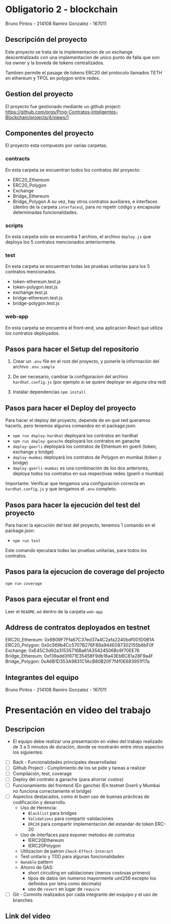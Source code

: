 # Obligatorio 2 - blockchain

Bruno Pintos - 214108
Ramiro Gonzalez - 167011

## Descripción del proyecto

Este proyecto se trata de la implementacion de un exchange descentralizado con una implementacion de unico punto de falla que son los owner y la boveda de tokens centralizados.

Tambien permite el pasage de tokens ERC20 del protocolo llamados TETH en ethereum y TPOL en polygon entre redes.

## Gestion del proyecto
El proyecto fue gestionado mediante un github project: https://github.com/orgs/Prog-Contratos-Inteligentes-Blockchain/projects/4/views/1
## Componentes del proyecto

El proyecto esta compuesto por varias carpetas.

### contracts

En esta carpeta se encuentran todos los contratos del proyecto:

-   ERC20_Ethereum
-   ERC20_Polygon
-   Exchange
-   Bridge_Ethereum
-   Bridge_Polygon
    A su vez, hay otros contratos auxiliares, e interfaces (dentro de la carpeta `interfaces`), para no repetir código y encapsular determinadas funcionalidades.

### scripts

En esta carpeta solo se encuentra 1 archivo, el archivo `deploy.js` que deploya los 5 contratos mencionados anteriormente.

### test

En esta carpeta se encuentran todas las pruebas unitarias para los 5 contratos mencionados.

-   token-ethereum.test.js
-   token-polygon.test.js
-   exchange.test.js
-   bridge-ethereum.test.js
-   bridge-polygon.test.js

### web-app

En esta carpeta se encuentra el front-end, una aplicacion React que utiliza los contratos deployados.

## Pasos para hacer el Setup del repositorio

1. Crear un `.env` file en el root del proyecto, y ponerle la información del archivo `.env.sample`

2. De ser necesario, cambiar la configuracion del archivo `hardhat.config.js` (por ejemplo si se quiere deployar en alguna otra red)

3. Instalar dependencias `npm install`

## Pasos para hacer el Deploy del proyecto

Para hacer el deploy del proyecto, depende de en qué red queramos hacerlo, pero tenemos algunos comandos en el package.json:

-   `npm run deploy-hardhat` deployará los contratos en hardhat
-   `npm run deploy-ganache` deployará los contratos en ganache
-   `deploy-goerli` deployará los contratos de Ethereum en goerli (token, exchange y bridge)
-   `deploy-mumbai` deployará los contratos de Polygon en mumbai (token y bridge)
-   `deploy-goerli-mumbai` es una combinación de los dos anteriores, deploya todos los contratos en sus respectivas redes (goerli o mumbai)

Importante: Verificar que tengamos una configuración correcta en `hardhat.config.js` y que tengamos el `.env` completo.

## Pasos para hacer la ejecución del test del proyecto

Para hacer la ejecución del test del proyecto, tenemos 1 comando en el package.json:

-   `npm run test`

Este comando ejecutara todas las pruebas unitarias, para todos los contratos.

## Pasos para la ejecucion de coverage del projecto
```
npm run coverage
```

## Pasos para ejecutar el front end

Leer el `README.md` dentro de la carpeta `web-app`

## Address de contratos deployados en testnet

ERC20_Ethereum: 0x9809F7Ffa67C37ed37a4C2afa2240bdf001D0B1A
ERC20_Polygon: 0x0c569b4Cc5707B276F89a944E087302155b6bF0f
Exchange: 0xE45C3d92a31535716Ba61A35424506Bc6f70EE76
Bridge_Ethereum: 0xf39add3f871E35458F9db18a43EbBC81a28F9a4f
Bridge_Polygon: 0xA6B1D353A9831C1AcB80B20F7f4f0E693951f17a

## Integrantes del equipo

Bruno Pintos - 214108
Ramiro Gonzalez - 167011

# Presentación en video del trabajo

## Descripcion
- El equipo debe realizar una presentación en video del trabajo realizado de 3 a 5 minutos de duración, donde se mostrarán entre otros aspectos los siguientes:
- [ ] Back - Funcionalidades principales desarrolladas
- [ ] Github Project - Cumplimiento de los se pide y tareas a realizar
- [ ] Compilación, test, coverage
- [ ] Deploy del contrato a ganache (para ahorrar costos)
- [ ] Funcionamiento del frontend (En ganche) (En testnet Goerli y Mumbai no funciona correctamente el bridge)
- [ ] Aspectos destacados, como el buen uso de buenas prácticas de codificación y desarrollo.
  - Uso de Herencia: 
    - `Blacklist` para bridges
    - `Validations` para compartir validaciones
    - `ERC20` para compartir implementacion del estandar de token ERC-20
  - Uso de interfaces para exponer metodos de contratos
    - IERC20Ethereum
    - IERC20Polygon
  - Utilizacion de patron `Check-Effect-Interact`
  - Test unitario y TDD para algunas funcionalidades
  - `Ownable` pattern
  - Ahorro de GAS:
    - short circuiting en validaciones (menos costosas primero)
    - tipos de datos (en numeros mayormente uint256 excepto los definidos por letra como decimals)
    - uso de `revert` en lugar de `require`
- [ ] Git - Commits realizados por cada integrante del esquipo y el uso de branches

## Link del video
